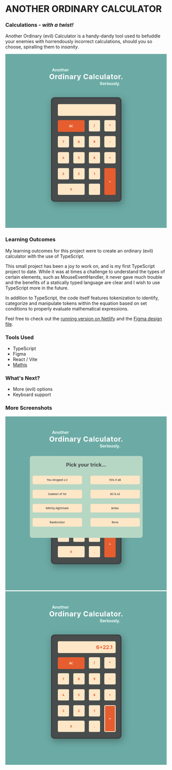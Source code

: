 # ANOTHER ORDINARY CALCULATOR

### Calculations - *with a twist!*

Another Ordinary (evil) Calculator is a handy-dandy tool used to befuddle your enemies with horrendously incorrect
calculations, should you so choose, spiralling them to *insanity*.

![image](./preview/ordinary-calculator.png)

### Learning Outcomes

My learning outcomes for this project were to create an ordinary (evil) calculator with the use of TypeScript.

This small project has been a joy to work on, and is my first TypeScript project to date. While it was at times a
challenge to understand the types of certain elements, such as MouseEventHandler, it never gave much trouble and the
benefits of a statically typed language are clear and I wish to use TypeScript more in the future.

In addition to TypeScript, the code itself features tokenization to identify, categorize and manipulate tokens within
the equation based on set conditions to properly evaluate mathematical expressions.

Feel free to check out the
<a href="https://inquisitive-sprite-15362c.netlify.app/">running version on Netlify</a>
and the
<a href="https://www.figma.com/file/xU1a9rYhIuuQxJqgxv7GUS/Untitled?type=design&node-id=0%3A1&mode=design&t=59XbRIX2gdCFvFhn-1">
Figma design file</a>.

### Tools Used

- TypeScript
- Figma
- React / Vite
- <a href="https://www.npmjs.com/package/mathjs">Mathjs</a>

### What's Next?

- More (evil) options
- Keyboard support

### More Screenshots

![image](./preview/evil-selector.png)
![image](./preview/calculator-input.png)